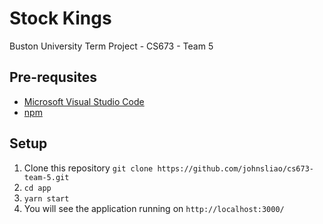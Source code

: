 # Stock Kings
Buston University Term Project - CS673 - Team 5

## Pre-requsites
- [Microsoft Visual Studio Code](https://code.visualstudio.com/)
- [npm](https://www.npmjs.com/get-npm)


## Setup
1. Clone this repository `git clone https://github.com/johnsliao/cs673-team-5.git`
2. `cd app`
3. `yarn start`
4. You will see the application running on `http://localhost:3000/`